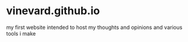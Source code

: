 # vinevard.github.io

my first website intended to host my thoughts and opinions and various tools i make 
